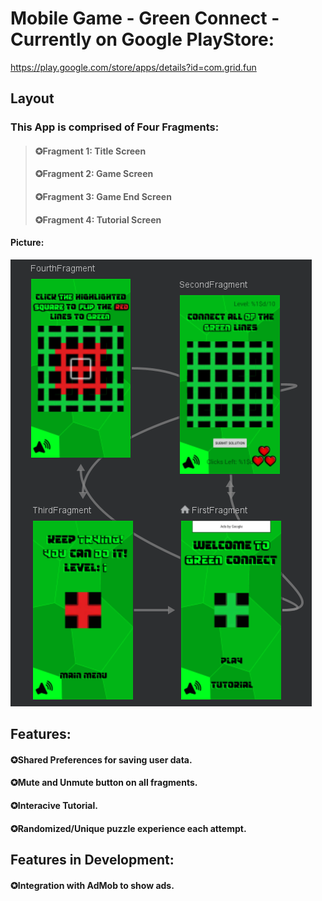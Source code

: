 # Mobile Game - Green Connect - Currently on Google PlayStore:
https://play.google.com/store/apps/details?id=com.grid.fun

## Layout
### This App is comprised of Four Fragments:
>#### ✪Fragment 1: Title Screen
>#### ✪Fragment 2: Game Screen
>#### ✪Fragment 3: Game End Screen
>#### ✪Fragment 4: Tutorial Screen

#### Picture:
![nav](Images/nav.png)

## Features:
#### ✪Shared Preferences for saving user data.
#### ✪Mute and Unmute button on all fragments.
#### ✪Interacive Tutorial.
#### ✪Randomized/Unique puzzle experience each attempt.

## Features in Development:
#### ✪Integration with AdMob to show ads.
